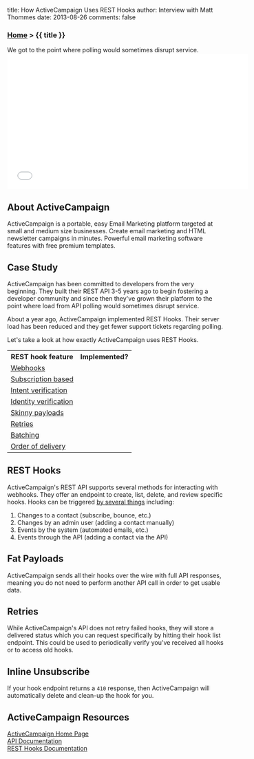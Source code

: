 title: How ActiveCampaign Uses REST Hooks
author: Interview with Matt Thommes
date: 2013-08-26
comments: false

### [Home](/) > {{ title }}

<div class="quote">We got to the point where polling would sometimes disrupt service.</div>

<iframe width="560" height="315" src="//www.youtube.com/embed/QDgcisDm9ZA?color=white&theme=light&rel=0" frameborder="0" allowfullscreen></iframe>

## About ActiveCampaign

ActiveCampaign is a portable, easy Email Marketing platform targeted at small and medium size businesses. Create email marketing and HTML newsletter campaigns in minutes. Powerful email marketing software features with free premium templates.

## Case Study

ActiveCampaign has been committed to developers from the very beginning. They built their REST API 3-5 years ago to begin fostering a developer community and since then they've grown their platform to the point where load from API polling would sometimes disrupt service.

About a year ago, ActiveCampaign implemented REST Hooks. Their server load has been reduced and they get fewer support tickets regarding polling.

Let's take a look at how exactly ActiveCampaign uses REST Hooks.

<table>
  <tr>
    <th>REST hook feature</th>
    <th>Implemented?</th>
  </tr>
  <tr>
    <td><a href="/">Webhooks</a></td>
    <td><i class="icon-check-sign"></i></td>
  </tr>
  <tr>
    <td><a href="/">Subscription based</a></td>
    <td><i class="icon-check-sign"></i></td>
  </tr>
  <tr>
    <td><a href="/">Intent verification</a> <i class="icon-shield" title="Security feature"></i></td>
    <td></td>
  </tr>
  <tr>
    <td><a href="/">Identity verification</a> <i class="icon-shield" title="Security feature"></i></td>
    <td></td>
  </tr>
  <tr>
    <td><a href="/">Skinny payloads</a> <i class="icon-shield" title="Security feature"></i></td>
    <td></td>
  </tr>
  <tr>
    <td><a href="/">Retries</a></td>
    <td></td>
  </tr>
  <tr>
    <td><a href="/">Batching</a></td>
    <td></td>
  </tr>
  <tr>
    <td><a href="/">Order of delivery</a></td>
    <td></td>
  </tr>
</table>

## REST Hooks

ActiveCampaign's REST API supports several methods for interacting with webhooks. They offer an endpoint to create, list, delete, and review specific hooks. Hooks can be triggered <a href="http://www.activecampaign.com/api/webhooks.php">by several things</a> including:

1. Changes to a contact (subscribe, bounce, etc.)
2. Changes by an admin user (adding a contact manually)
3. Events by the system (automated emails, etc.)
4. Events through the API (adding a contact via the API)

## Fat Payloads

ActiveCampaign sends all their hooks over the wire with full API responses, meaning you do not need to perform another API call in order to get usable data.

## Retries

While ActiveCampaign's API does not retry failed hooks, they will store a delivered status which you can request specifically by hitting their hook list endpoint. This could be used to periodically verify you've received all hooks or to access old hooks.

## Inline Unsubscribe

If your hook endpoint returns a `410` response, then ActiveCampaign will automatically delete and clean-up the hook for you.

## ActiveCampaign Resources

[ActiveCampaign Home Page](http://www.activecampaign.com/)  
[API Documentation](http://www.activecampaign.com/api)  
[REST Hooks Documentation](http://www.activecampaign.com/api/webhooks.php)  